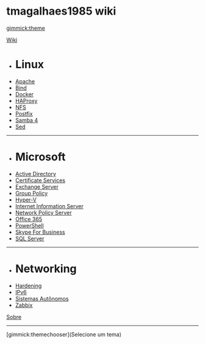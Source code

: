 # tmagalhaes1985 wiki

[gimmick:theme](cosmo)

[Wiki]()

  * # Linux
  * [Apache](pages/kb/linux/Apache.md)
  * [Bind](pages/kb/linux/Bind.md)
  * [Docker](pages/kb/linux/Docker.md)
  * [HAProxy](pages/kb/linux/HAProxy.md)
  * [NFS](pages/kb/linux/NFS.md)
  * [Postfix](pages/kb/linux/Postfix.md)
  * [Samba 4](pages/kb/linux/Samba4.md)
  * [Sed](pages/kb/linux/Sed.md)
  - - - -
  * # Microsoft
  * [Active Directory](pages/kb/microsoft/ActiveDirectory.md)
  * [Certificate Services](pages/kb/microsoft/adcs/CertificateServices.md)
  * [Exchange Server](pages/kb/microsoft/ExchangeServer.md)
  * [Group Policy](pages/kb/microsoft/GroupPolicy.md)
  * [Hyper-V](pages/kb/microsoft/Hyper-V.md)
  * [Internet Information Server](pages/kb/microsoft/IIS.md)
  * [Network Policy Server](pages/kb/microsoft/NPS.md)
  * [Office 365](pages/kb/microsoft/Office365.md)
  * [PowerShell](pages/kb/microsoft/PowerShell.md)
  * [Skype For Business](pages/kb/microsoft/SkypeForBusiness.md)
  * [SQL Server](pages/kb/microsoft/SQLServer.md)
  - - - -
  * # Networking
  * [Hardening](pages/kb/networking/Hardening.md)
  * [IPv6](pages/kb/networking/IPv6.md)
  * [Sistemas Autônomos](pages/kb/networking/BestPracticesAS.md)
  * [Zabbix](pages/kb/networking/Zabbix.md)

[Sobre](pages/About.md)
- - - -
[gimmick:themechooser](Selecione um tema)

